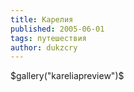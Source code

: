 ```yaml
---
title: Карелия
published: 2005-06-01
tags: путешествия
author: dukzcry
---
```


$gallery("kareliapreview")$
